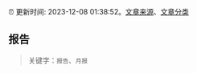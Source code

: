 :alarm_clock: 更新时间: 2023-12-08 01:38:52。[文章来源](/README.md)、[文章分类](/TAGS.md)

## 报告


> 关键字：`报告`、`月报`



